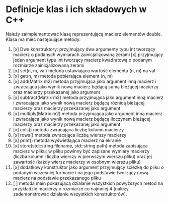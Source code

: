 # Definicje klas i ich składowych w C++

Należy zaimplementować klasę reprezentującą macierz elementów double.
Klasa ma mieć następujące metody:

1. [x] Dwa konstruktory:
    przyjmujący dwa argumenty
    typu int tworzący macierz o podanych wymiarach zainicjalizowaną zerami
   [x] przyjmujący jeden argument
    typu int tworzący macierz kwadratową o podanym rozmiarze zainicjalizowaną zerami
2. [x] set(n, m, val)
    metoda ustawiająca wartość elementu (n, m) na val
3. [x] get(n, m)
    metoda pobierająca element (n, m)
4. [x] add(Matrix m2)
    metoda przyjmująca jako argument inną macierz i zwracająca jako wynik nową macierz będącą sumą bieżącej macierzy oraz macierzy przekazanej jako argument
5. [x] subtract(Matrix m2)
    metoda przyjmująca jako argument inną macierz i zwracająca jako wynik nową macierz będącą różnicą bieżącej macierzy oraz macierzy przekazanej jako argument
6. [x] multiply(Matrix m2)
    metoda przyjmująca jako argument inną macierz i zwracająca jako wynik nową macierz będącą iloczynem bieżącej macierzy oraz macierzy  przekazanej jako argument
7. [x] cols()
    metoda zwracająca liczbę kolumn macierzy
8. [x] rows()
    metoda zwracająca liczbę wierszy macierzy
9. [x] print()
    metoda wyświetlająca macierz na ekranie
10. [x] store(std::string filename, std::string path)
    metoda zapisująca macierz w pliku; w pliku powinny być zapisane wymiary macierzy (liczba kolumn i liczba wierszy w pierwszym wierszu pliku) oraz jej zawartość (każdy wiersz macierzy w osobnym wierszu pliku)
11. [x] dodatkowy konstruktor
    jako argument przyjmujący ścieżkę do pliku o podanym wcześniej formacie i na jego podstawie tworzący nową macierz na podstawie przekazanego pliku
12. [ ] metoda main
    pokazującą działanie wszystkich powyższych metod na przykładzie macierzy o rozmiarze co najmniej 4 (należy zademonstrować działanie wszystkich konstruktorów).
